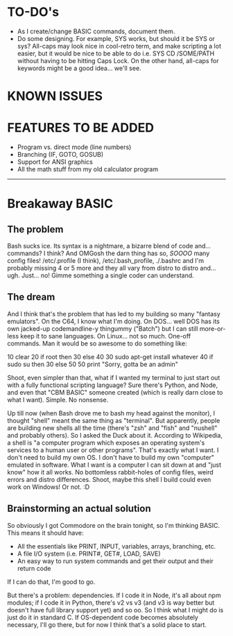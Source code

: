 # TO-DO's

* As I create/change BASIC commands, document them.
* Do some designing.  For example, SYS works, but should it be SYS or sys?  All-caps may look nice in cool-retro term, and make scripting a lot easier, but it would be nice to be able to do i.e. SYS CD /SOME/PATH without having to be hitting Caps Lock.  On the other hand, all-caps for keywords might be a good idea... we'll see.

# KNOWN ISSUES

# FEATURES TO BE ADDED

* Program vs. direct mode (line numbers)
* Branching (IF, GOTO, GOSUB)
* Support for ANSI graphics
* All the math stuff from my old calculator program

---------------------------------------------------------------------------------------------------------

# Breakaway BASIC

## The problem

Bash sucks ice.  Its syntax is a nightmare, a bizarre blend of code and... commands?  I think?  And OMGosh the darn thing has so, _SOOOO_ many config files!  /etc/.profile (I think), /etc/.bash_profile, ./.bashrc and I'm probably missing 4 or 5 more and they all vary from distro to distro and... ugh.  Just... no!  Gimme something a single coder can understand.

## The dream

And I think that's the problem that has led to my building so many "fantasy emulators".  On the C64, I know what I'm doing.  On DOS... well DOS has its own jacked-up codemandline-y thingummy ("Batch") but I can still more-or-less keep it to sane languages.  On Linux... not so much.  One-off commands.  Man it would be so awesome to do something like:

10 clear
20 if root then 30 else 40
30 sudo apt-get install whatever
40 if sudo su then 30 else 50
50 print "Sorry, gotta be an admin"

Shoot, even simpler than that, what if I wanted my terminal to just start out with a fully functional scripting language?  Sure there's Python, and Node, and even that "CBM BASIC" someone created (which is really darn close to what I want).  Simple.  No nonsense.

Up till now (when Bash drove me to bash my head against the monitor), I thought "shell" meant the same thing as "terminal".  But apparently, people are building new shells all the time (there's "zsh" and "fish" and "nushell" and probably others).  So I asked the Duck about it.  According to Wikipedia, a shell is "a computer program which exposes an operating system's services to a human user or other programs".  That's exactly what I want.  I don't need to build my own OS.  I don't have to build my own "computer" emulated in software.  What I want is a computer I can sit down at and "just know" how it all works.  No bottomless rabbit-holes of config files, weird errors and distro differences.  Shoot, maybe this shell I build could even work on Windows!  Or not. :D

## Brainstorming an actual solution

So obviously I got Commodore on the brain tonight, so I'm thinking BASIC.  This means it should have:

* All the essentials like PRINT, INPUT, variables, arrays, branching, etc.
* A file I/O system (i.e. PRINT#, GET#, LOAD, SAVE)
* An easy way to run system commands and get their output and their return code

If I can do that, I'm good to go.

But there's a problem: dependencies.  If I code it in Node, it's all about npm modules; if I code it in Python, there's v2 vs v3 (and v3 is way better but doesn't have full library support yet) and so oo.  So I think what I might do is just do it in standard C.  If OS-dependent code becomes absolutely necessary, I'll go there, but for now I think that's a solid place to start.
